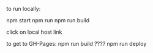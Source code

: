 to run locally:

npm start
npm run
npm run build

click on local host link

to get to GH-Pages:
npm run build ????
npm run deploy
